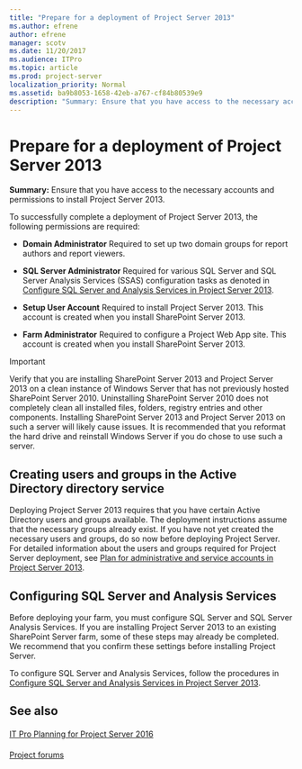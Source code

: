 ```yaml
---
title: "Prepare for a deployment of Project Server 2013"
ms.author: efrene
author: efrene
manager: scotv
ms.date: 11/20/2017
ms.audience: ITPro
ms.topic: article
ms.prod: project-server
localization_priority: Normal
ms.assetid: ba9b8053-1658-42eb-a767-cf84b80539e9
description: "Summary: Ensure that you have access to the necessary accounts and permissions to install Project Server 2013."
---
```


# Prepare for a deployment of Project Server 2013
 
 **Summary:** Ensure that you have access to the necessary accounts and permissions to install Project Server 2013.
  
To successfully complete a deployment of Project Server 2013, the following permissions are required:
  
- **Domain Administrator** Required to set up two domain groups for report authors and report viewers.
    
- **SQL Server Administrator** Required for various SQL Server and SQL Server Analysis Services (SSAS) configuration tasks as denoted in [Configure SQL Server and Analysis Services in Project Server 2013](configure-sql-server-and-analysis-services-in-project-server-2013-0.md).
    
- **Setup User Account** Required to install Project Server 2013. This account is created when you install SharePoint Server 2013.
    
- **Farm Administrator** Required to configure a Project Web App site. This account is created when you install SharePoint Server 2013.
    
> [!IMPORTANT]
> Verify that you are installing SharePoint Server 2013 and Project Server 2013 on a clean instance of Windows Server that has not previously hosted SharePoint Server 2010. Uninstalling SharePoint Server 2010 does not completely clean all installed files, folders, registry entries and other components. Installing SharePoint Server 2013 and Project Server 2013 on such a server will likely cause issues. It is recommended that you reformat the hard drive and reinstall Windows Server if you do chose to use such a server. 
  
## Creating users and groups in the Active Directory directory service

Deploying Project Server 2013 requires that you have certain Active Directory users and groups available. The deployment instructions assume that the necessary groups already exist. If you have not yet created the necessary users and groups, do so now before deploying Project Server. For detailed information about the users and groups required for Project Server deployment, see [Plan for administrative and service accounts in Project Server 2013](plan-for-administrative-and-service-accounts-in-project-server-2013-beta-2.md).
  
## Configuring SQL Server and Analysis Services

Before deploying your farm, you must configure SQL Server and SQL Server Analysis Services. If you are installing Project Server 2013 to an existing SharePoint Server farm, some of these steps may already be completed. We recommend that you confirm these settings before installing Project Server.
  
To configure SQL Server and Analysis Services, follow the procedures in [Configure SQL Server and Analysis Services in Project Server 2013](configure-sql-server-and-analysis-services-in-project-server-2013-0.md).
  
## See also

#### 

[IT Pro Planning for Project Server 2016](it-pro-planning-for-project-server-2016.md)
#### 

[Project forums](https://social.technet.microsoft.com/Forums/en-US/category/project)

